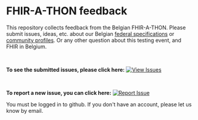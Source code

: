 # FHIR-A-THON feedback

This repository collects feedback from the Belgian FHIR-A-THON.
Please submit issues, ideas, etc. about our Belgian [federal specifications](https://ehealth.fgov.be/standards/fhir/) or [community profiles](https://hl7belgium.org/profiles/fhir/).
Or any other question about this testing event, and FHIR in Belgium.

<br>  

**To see the submitted issues, please click here:**
[![View Issues](https://img.shields.io/badge/View%20issues-17cf97?style=for-the-badge)](https://github.com/hl7-be/FHIR-A-THON/issues)

<br>  
   

**To report a new issue, you can click here:**  [![Report Issue](https://img.shields.io/badge/New%20issue-a39b02?style=for-the-badge)](https://github.com/hl7-be/FHIR-A-THON/issues/new?assignees=&labels=&projects=&template=issue.yml)

You must be logged in to github. If you don't have an account, please let us know by email.
